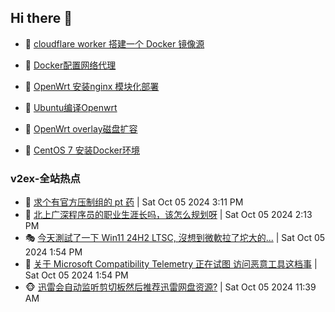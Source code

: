 ## Hi there 👋

<!--
**dkyg666/dkyg666** is a ✨ _special_ ✨ repository because its `README.md` (this file) appears on your GitHub profile.

Here are some ideas to get you started:

- 🔭 I’m currently working on ...
- 🌱 I’m currently learning ...
- 👯 I’m looking to collaborate on ...
- 🤔 I’m looking for help with ...
- 💬 Ask me about ...
- 📫 How to reach me: ...
- 😄 Pronouns: ...
- ⚡ Fun fact: ...
-->

<!-- BLOG-POST-LIST:START -->
- 🦩 [cloudflare worker 搭建一个 Docker 镜像源](http://blog.1996099.xyz/archives/cloudflare-worker-da-jian-yi-ge-docker-jing-xiang-zhan) 

- 🚦 [Docker配置网络代理](http://blog.1996099.xyz/archives/dockerpei-zhi-wang-luo-dai-li) 

- 🫶 [OpenWrt 安装nginx 模块化部署](http://blog.1996099.xyz/archives/openwrt-an-zhuang-nginx-mo-kuai-hua-bu-shu) 

- 🦄 [Ubuntu编译Openwrt](http://blog.1996099.xyz/archives/ubuntuzi-bian-yi-openwrt) 

- 🐻 [OpenWrt overlay磁盘扩容](http://blog.1996099.xyz/archives/openwrt-overlay) 

- 🤖 [CentOS 7 安装Docker环境](http://blog.1996099.xyz/archives/centos-docker) 
<!-- BLOG-POST-LIST:END -->

### v2ex-全站热点
<!-- v2ex:START -->
- 🥸 [求个有官方压制组的 pt 药](https://www.v2ex.com/t/1077816#reply0) | Sat Oct 05 2024 3:11 PM
- 🤗 [北上广深程序员的职业生涯长吗，该怎么规划呀](https://www.v2ex.com/t/1077811#reply0) | Sat Oct 05 2024 2:13 PM
- 🎭 [今天測試了一下 Win11 24H2 LTSC, 沒想到微軟拉了坨大的...](https://www.v2ex.com/t/1077807#reply3) | Sat Oct 05 2024 1:54 PM
- 🥷 [关于 Microsoft Compatibility Telemetry 正在试图 访问恶意工具这档事](https://www.v2ex.com/t/1077806#reply0) | Sat Oct 05 2024 1:54 PM
- 🐵 [迅雷会自动监听剪切板然后推荐迅雷网盘资源?](https://www.v2ex.com/t/1077788#reply1) | Sat Oct 05 2024 11:39 AM<!-- v2ex:END -->

